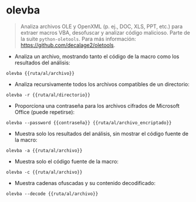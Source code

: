 # olevba

> Analiza archivos OLE y OpenXML (p. ej., DOC, XLS, PPT, etc.) para extraer macros VBA, desofuscar y analizar código malicioso.
> Parte de la suite `python-oletools`.
> Para más información: <https://github.com/decalage2/oletools>.

- Analiza un archivo, mostrando tanto el código de la macro como los resultados del análisis:

`olevba {{ruta/al/archivo}}`

- Analiza recursivamente todos los archivos compatibles de un directorio:

`olevba -r {{ruta/al/directorio}}`

- Proporciona una contraseña para los archivos cifrados de Microsoft Office (puede repetirse):

`olevba --password {{contraseña}} {{ruta/al/archivo_encriptado}}`

- Muestra solo los resultados del análisis, sin mostrar el código fuente de la macro:

`olevba -a {{ruta/al/archivo}}`

- Muestra solo el código fuente de la macro:

`olevba -c {{ruta/al/archivo}}`

- Muestra cadenas ofuscadas y su contenido decodificado:

`olevba --decode {{ruta/al/archivo}}`
